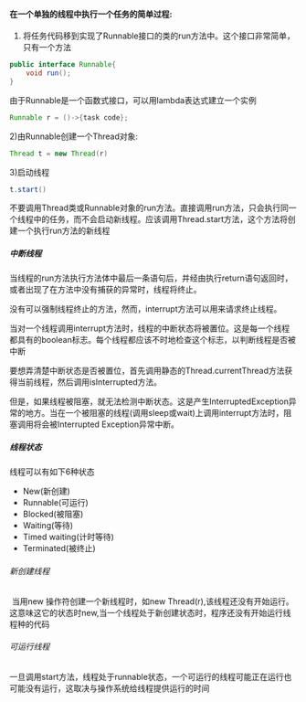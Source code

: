 #### 在一个单独的线程中执行一个任务的简单过程:

1) 将任务代码移到实现了Runnable接口的类的run方法中。这个接口非常简单，只有一个方法

```java
public interface Runnable{
    void run();
}
```

由于Runnable是一个函数式接口，可以用lambda表达式建立一个实例

```java
Runnable r = ()->{task code};
```

2)由Runnable创建一个Thread对象:

```java
Thread t = new Thread(r)
```

3)启动线程

```java
t.start()
```

不要调用Thread类或Runnable对象的run方法。直接调用run方法，只会执行同一个线程中的任务，而不会启动新线程。应该调用Thread.start方法，这个方法将创建一个执行run方法的新线程

##### 中断线程

当线程的run方法执行方法体中最后一条语句后，并经由执行return语句返回时，或者出现了在方法中没有捕获的异常时，线程将终止。

没有可以强制线程终止的方法，然而，interrupt方法可以用来请求终止线程。

当对一个线程调用interrupt方法时，线程的中断状态将被置位。这是每一个线程都具有的boolean标志。每个线程都应该不时地检查这个标志，以判断线程是否被中断

要想弄清楚中断状态是否被置位，首先调用静态的Thread.currentThread方法获得当前线程，然后调用isInterrupted方法。

但是，如果线程被阻塞，就无法检测中断状态。这是产生InterruptedException异常的地方。当在一个被阻塞的线程(调用sleep或wait)上调用interrupt方法时，阻塞调用将会被Interrupted Exception异常中断。

##### 线程状态

线程可以有如下6种状态

* New(新创建)
* Runnable(可运行)
* Blocked(被阻塞)
* Waiting(等待)
* Timed waiting(计时等待)
* Terminated(被终止)

###### 新创建线程

​	当用new 操作符创建一个新线程时，如new Thread(r),该线程还没有开始运行。这意味这它的状态时new,当一个线程处于新创建状态时，程序还没有开始运行线程种的代码

###### 可运行线程

一旦调用start方法，线程处于runnable状态，一个可运行的线程可能正在运行也可能没有运行，这取决与操作系统给线程提供运行的时间


